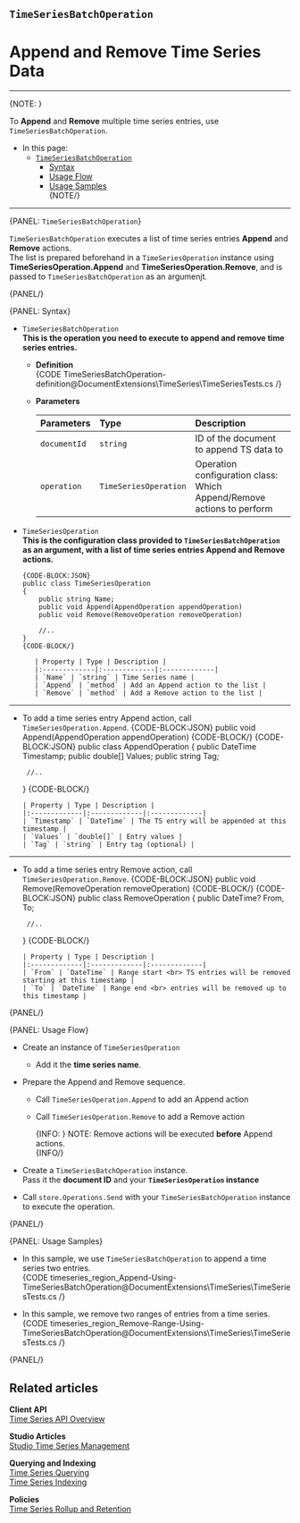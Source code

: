 ﻿## `TimeSeriesBatchOperation`
# Append and Remove Time Series Data

---

{NOTE: }

To **Append** and **Remove** multiple time series entries, use `TimeSeriesBatchOperation`.  

* In this page:  
  * [`TimeSeriesBatchOperation`](../../../../document-extensions/timeseries/client-api/store-operations/append-and-remove-ts-data#timeseriesbatchoperation)  
     * [Syntax](../../../../document-extensions/timeseries/client-api/store-operations/append-and-remove-ts-data#syntax)  
     * [Usage Flow](../../../../document-extensions/timeseries/client-api/store-operations/append-and-remove-ts-data#usage-flow)  
     * [Usage Samples](../../../../document-extensions/timeseries/client-api/store-operations/append-and-remove-ts-data#usage-samples)  
{NOTE/}

---

{PANEL: `TimeSeriesBatchOperation`}

`TimeSeriesBatchOperation` executes a list of time series entries **Append** 
and **Remove** actions.  
The list is prepared beforehand in a `TimeSeriesOperation` instance using 
**TimeSeriesOperation.Append** and **TimeSeriesOperation.Remove**, and is 
passed to `TimeSeriesBatchOperation` as an argumenjt.  

{PANEL/}

{PANEL: Syntax}

* `TimeSeriesBatchOperation`  
  **This is the operation you need to execute to append and remove 
  time series entries.**  

   * **Definition**  
     {CODE TimeSeriesBatchOperation-definition@DocumentExtensions\TimeSeries\TimeSeriesTests.cs /}  

   * **Parameters**  

        | Parameters | Type | Description |
        |:-------------|:-------------|:-------------|
        | `documentId` | `string` | ID of the document to append TS data to |
        | `operation` | `TimeSeriesOperation` | Operation configuration class: <br> Which Append/Remove actions to perform |

* `TimeSeriesOperation`  
  **This is the configuration class provided to `TimeSeriesBatchOperation` 
  as an argument, with a list of time series entries Append and Remove actions.**  

      {CODE-BLOCK:JSON}
      public class TimeSeriesOperation
      {
          public string Name;
          public void Append(AppendOperation appendOperation)
          public void Remove(RemoveOperation removeOperation)

          //..
      }
      {CODE-BLOCK/}

         | Property | Type | Description |
         |:-------------|:-------------|:-------------|
         | `Name` | `string` | Time Series name |
         | `Append` | `method` | Add an Append action to the list |
         | `Remove` | `method` | Add a Remove action to the list |


---

   * To add a time series entry Append action, call `TimeSeriesOperation.Append`.
      {CODE-BLOCK:JSON}
      public void Append(AppendOperation appendOperation)
      {CODE-BLOCK/}
      {CODE-BLOCK:JSON}
      public class AppendOperation
      {
          public DateTime Timestamp;
          public double[] Values;
          public string Tag;

          //..
      }
      {CODE-BLOCK/}

         | Property | Type | Description |
         |:-------------|:-------------|:-------------|
         | `Timestamp` | `DateTime` | The TS entry will be appended at this timestamp |
         | `Values` | `double[]` | Entry values |
         | `Tag` | `string` | Entry tag (optional) |

---

   * To add a time series entry Remove action, call `TimeSeriesOperation.Remove`.
      {CODE-BLOCK:JSON}
      public void Remove(RemoveOperation removeOperation)
      {CODE-BLOCK/}
      {CODE-BLOCK:JSON}
      public class RemoveOperation
      {
          public DateTime? From, To;

          //..
      }
      {CODE-BLOCK/}

         | Property | Type | Description |
         |:-------------|:-------------|:-------------|
         | `From` | `DateTime` | Range start <br> TS entries will be removed starting at this timestamp |
         | `To` | `DateTime` | Range end <br> entries will be removed up to this timestamp |

{PANEL/}


{PANEL: Usage Flow}

* Create an instance of `TimeSeriesOperation`  
   * Add it the **time series name**.  

* Prepare the Append and Remove sequence.  
   * Call `TimeSeriesOperation.Append` to add an Append action  
   * Call `TimeSeriesOperation.Remove` to add a Remove action  

        {INFO: }
         NOTE: Remove actions will be executed **before** Append actions.  
        {INFO/}

* Create a `TimeSeriesBatchOperation` instance.  
  Pass it the **document ID** and your **`TimeSeriesOperation` instance**  

* Call `store.Operations.Send` with your `TimeSeriesBatchOperation` 
  instance to execute the operation.  

{PANEL/}


{PANEL: Usage Samples}

* In this sample, we use `TimeSeriesBatchOperation` to append 
  a time series two entries.  
   {CODE timeseries_region_Append-Using-TimeSeriesBatchOperation@DocumentExtensions\TimeSeries\TimeSeriesTests.cs /}  

* In this sample, we remove two ranges of entries from a time series.  
   {CODE timeseries_region_Remove-Range-Using-TimeSeriesBatchOperation@DocumentExtensions\TimeSeries\TimeSeriesTests.cs /}  

{PANEL/}


## Related articles

**Client API**  
[Time Series API Overview](../../../../document-extensions/timeseries/client-api/api-overview)  

**Studio Articles**  
[Studio Time Series Management](../../../../studio/database/document-extensions/time-series)  

**Querying and Indexing**  
[Time Series Querying](../../../../document-extensions/timeseries/querying/queries-overview-and-syntax)  
[Time Series Indexing](../../../../document-extensions/timeseries/indexing)  

**Policies**  
[Time Series Rollup and Retention](../../../../document-extensions/timeseries/rollup-and-retention)  

